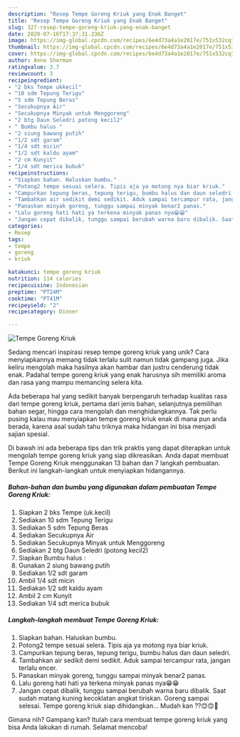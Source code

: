 ```yaml
---
description: "Resep Tempe Goreng Kriuk yang Enak Banget"
title: "Resep Tempe Goreng Kriuk yang Enak Banget"
slug: 327-resep-tempe-goreng-kriuk-yang-enak-banget
date: 2020-07-16T17:37:31.236Z
image: https://img-global.cpcdn.com/recipes/6e4d73a4a1e2017e/751x532cq70/tempe-goreng-kriuk-foto-resep-utama.jpg
thumbnail: https://img-global.cpcdn.com/recipes/6e4d73a4a1e2017e/751x532cq70/tempe-goreng-kriuk-foto-resep-utama.jpg
cover: https://img-global.cpcdn.com/recipes/6e4d73a4a1e2017e/751x532cq70/tempe-goreng-kriuk-foto-resep-utama.jpg
author: Anne Sherman
ratingvalue: 3.7
reviewcount: 3
recipeingredient:
- "2 bks Tempe ukkecil"
- "10 sdm Tepung Terigu"
- "5 sdm Tepung Beras"
- "Secukupnya Air"
- "Secukupnya Minyak untuk Menggoreng"
- "2 btg Daun Seledri potong kecil2"
- " Bumbu halus "
- "2 siung bawang putih"
- "1/2 sdt garam"
- "1/4 sdt micin"
- "1/2 sdt kaldu ayam"
- "2 cm Kunyit"
- "1/4 sdt merica bubuk"
recipeinstructions:
- "Siapkan bahan. Haluskan bumbu."
- "Potong2 tempe sesuai selera. Tipis aja ya motong nya biar kriuk."
- "Campurkan tepung beras, tepung terigu, bumbu halus dan daun seledri."
- "Tambahkan air sedikit demi sedikit. Aduk sampai tercampur rata, jangan terlalu encer."
- "Panaskan minyak goreng, tunggu sampai minyak benar2 panas."
- "Lalu goreng hati hati ya terkena minyak panas nya😁😁"
- "Jangan cepat dibalik, tunggu sampai berubah warna baru dibalik. Saat sudah matang kuning kecoklatan angkat tiriskan. Goreng sampai selesai. Tempe goreng kriuk siap dihidangkan... Mudah kan ??😊😊🤭"
categories:
- Resep
tags:
- tempe
- goreng
- kriuk

katakunci: tempe goreng kriuk 
nutrition: 114 calories
recipecuisine: Indonesian
preptime: "PT24M"
cooktime: "PT41M"
recipeyield: "2"
recipecategory: Dinner

---
```



![Tempe Goreng Kriuk](https://img-global.cpcdn.com/recipes/6e4d73a4a1e2017e/751x532cq70/tempe-goreng-kriuk-foto-resep-utama.jpg)

Sedang mencari inspirasi resep tempe goreng kriuk yang unik? Cara menyiapkannya memang tidak terlalu sulit namun tidak gampang juga. Jika keliru mengolah maka hasilnya akan hambar dan justru cenderung tidak enak. Padahal tempe goreng kriuk yang enak harusnya sih memiliki aroma dan rasa yang mampu memancing selera kita.

Ada beberapa hal yang sedikit banyak berpengaruh terhadap kualitas rasa dari tempe goreng kriuk, pertama dari jenis bahan, selanjutnya pemilihan bahan segar, hingga cara mengolah dan menghidangkannya. Tak perlu pusing kalau mau menyiapkan tempe goreng kriuk enak di mana pun anda berada, karena asal sudah tahu triknya maka hidangan ini bisa menjadi sajian spesial.




Di bawah ini ada beberapa tips dan trik praktis yang dapat diterapkan untuk mengolah tempe goreng kriuk yang siap dikreasikan. Anda dapat membuat Tempe Goreng Kriuk menggunakan 13 bahan dan 7 langkah pembuatan. Berikut ini langkah-langkah untuk menyiapkan hidangannya.

<!--inarticleads1-->

##### Bahan-bahan dan bumbu yang digunakan dalam pembuatan Tempe Goreng Kriuk:

1. Siapkan 2 bks Tempe (uk.kecil)
1. Sediakan 10 sdm Tepung Terigu
1. Sediakan 5 sdm Tepung Beras
1. Sediakan Secukupnya Air
1. Sediakan Secukupnya Minyak untuk Menggoreng
1. Sediakan 2 btg Daun Seledri (potong kecil2)
1. Siapkan  Bumbu halus :
1. Gunakan 2 siung bawang putih
1. Sediakan 1/2 sdt garam
1. Ambil 1/4 sdt micin
1. Sediakan 1/2 sdt kaldu ayam
1. Ambil 2 cm Kunyit
1. Sediakan 1/4 sdt merica bubuk




<!--inarticleads2-->

##### Langkah-langkah membuat Tempe Goreng Kriuk:

1. Siapkan bahan. Haluskan bumbu.
1. Potong2 tempe sesuai selera. Tipis aja ya motong nya biar kriuk.
1. Campurkan tepung beras, tepung terigu, bumbu halus dan daun seledri.
1. Tambahkan air sedikit demi sedikit. Aduk sampai tercampur rata, jangan terlalu encer.
1. Panaskan minyak goreng, tunggu sampai minyak benar2 panas.
1. Lalu goreng hati hati ya terkena minyak panas nya😁😁
1. Jangan cepat dibalik, tunggu sampai berubah warna baru dibalik. Saat sudah matang kuning kecoklatan angkat tiriskan. Goreng sampai selesai. Tempe goreng kriuk siap dihidangkan... Mudah kan ??😊😊🤭




Gimana nih? Gampang kan? Itulah cara membuat tempe goreng kriuk yang bisa Anda lakukan di rumah. Selamat mencoba!
